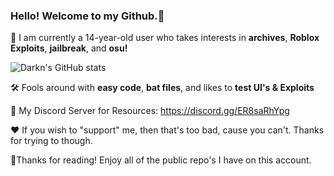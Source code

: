 ### Hello! Welcome to my Github.👋

🌱 I am currently a 14-year-old user who takes interests in **archives**, **Roblox Exploits**, **jailbreak**, and **osu!**

![Darkn's GitHub stats](https://github-readme-stats.vercel.app/api?username=notdarkn&layout=compact&title_color=FFF&text_color=FFF&icon_color=FFF&bg_color=161b22&hide_border=true)

🛠️ Fools around with **easy code**, **bat files**, and likes to **test UI's & Exploits**

📖 My Discord Server for Resources: https://discord.gg/ER8saRhYpg

❤ If you wish to "support" me, then that's too bad, cause you can't. Thanks for trying to though.

🙏Thanks for reading! Enjoy all of the public repo's I have on this account.
